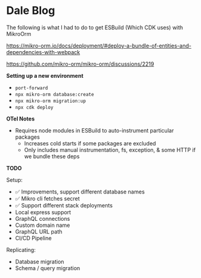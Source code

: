 # Dale Blog

The following is what I had to do to get ESBuild (Which CDK uses) with MikroOrm

https://mikro-orm.io/docs/deployment/#deploy-a-bundle-of-entities-and-dependencies-with-webpack

https://github.com/mikro-orm/mikro-orm/discussions/2219

**Setting up a new environment**

- `port-forward`
- `npx mikro-orm database:create`
- `npx mikro-orm migration:up`
- `npx cdk deploy`

**OTel Notes**

- Requires node modules in ESBuild to auto-instrument particular packages
  - Increases cold starts if some packages are excluded
  - Only includes manual instrumentation, fs, exception, & some HTTP if we bundle these deps

**TODO**

Setup:

- ✅ Improvements, support different database names
- ✅ Mikro cli fetches secret
- ✅ Support different stack deployments
- Local express support
- GraphQL connections
- Custom domain name
- GraphQL URL path
- CI/CD Pipeline

Replicating:

- Database migration
- Schema / query migration
